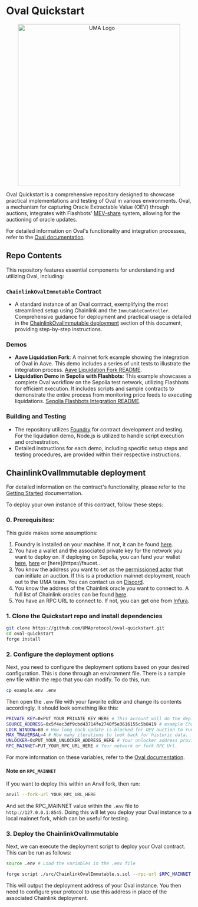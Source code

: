 # Oval Quickstart

<p align="center"> <img alt="UMA Logo" src="https://i.imgur.com/fSkkK5M.png" width="440"> </p>

Oval Quickstart is a comprehensive repository designed to showcase practical implementations and testing of Oval in various environments. Oval, a mechanism for capturing Oracle Extractable Value (OEV) through auctions, integrates with Flashbots' [MEV-share](https://docs.flashbots.net/flashbots-protect/mev-share) system, allowing for the auctioning of oracle updates.

For detailed information on Oval's functionality and integration processes, refer to the [Oval documentation](https://docs.oval.xyz/).

## Repo Contents

This repository features essential components for understanding and utilizing Oval, including:

### `ChainlinkOvalImmutable` Contract

- A standard instance of an Oval contract, exemplifying the most streamlined setup using Chainlink and the `ImmutableController`. Comprehensive guidance for deployment and practical usage is detailed in the [ChainlinkOvalImmutable deployment](#chainlinkovalimmutable-deployment) section of this document, providing step-by-step instructions.

### Demos

- **Aave Liquidation Fork**: A mainnet fork example showing the integration of Oval in Aave. This demo includes a series of unit tests to illustrate the integration process. [Aave Liquidation Fork README](./test/readme.md).
- **Liquidation Demo in Sepolia with Flashbots**: This example showcases a complete Oval workflow on the Sepolia test network, utilizing Flashbots for efficient execution. It includes scripts and sample contracts to demonstrate the entire process from monitoring price feeds to executing liquidations. [Sepolia Flashbots Integration README](./liquidation-demo-flashbots/readme.md).

### Building and Testing

- The repository utilizes [Foundry](https://github.com/foundry-rs/foundry) for contract development and testing. For the liquidation demo, Node.js is utilized to handle script execution and orchestration.
- Detailed instructions for each demo, including specific setup steps and testing procedures, are provided within their respective instructions.

## ChainlinkOvalImmutable deployment

For detailed information on the contract's functionality, please refer to the [Getting Started](https://docs.oval.xyz/integration/getting-started) documentation.

To deploy your own instance of this contract, follow these steps:

### **0. Prerequisites:**

This guide makes some assumptions:

1.  Foundry is installed on your machine. If not, it can be found [here](https://book.getfoundry.sh/getting-started/installation).
2.  You have a wallet and the associated private key for the network you want to deploy on. If deploying on Sepolia, you can fund your wallet [here](https://www.alchemy.com/faucets/ethereum-sepolia), [here](https://sepolia-faucet.pk910.de/) or [here](https://faucet..
3.  You know the address you want to set as the [permissioned actor](https://docs.oval.xyz/mechanism-details/mechanism-description) that can initiate an auction. If this is a production mainnet deployment, reach out to the UMA team. You can contact us on [Discord](https://discord.uma.xyz/).
4.  You know the address of the Chainlink oracle you want to connect to. A full list of Chainlink oracles can be found [here](https://data.chain.link/ethereum/mainnet/crypto-usd).
5.  You have an RPC URL to connect to. If not, you can get one from [Infura](https://www.infura.io/).

### 1. Clone the Quickstart repo and install dependencies

```bash
git clone https://github.com/UMAprotocol/oval-quickstart.git
cd oval-quickstart
forge install
```

### **2. Configure the deployment options**

Next, you need to configure the deployment options based on your desired configuration. This is done through an environment file. There is a sample env file within the repo that you can modify. To do this, run:

```bash
cp example.env .env
```

Then open the `.env` file with your favorite editor and change its contents accordingly. It should look something like this:

```bash
PRIVATE_KEY=0xPUT_YOUR_PRIVATE_KEY_HERE # This account will do the deployment
SOURCE_ADDRESS=0x5f4ec3df9cbd43714fe2740f5e3616155c5b8419 # example Chainlink ETH/USD
LOCK_WINDOW=60 # How long each update is blocked for OEV auction to run.
MAX_TRAVERSAL=4 # How many iterations to look back for historic data.
UNLOCKER=0xPUT_YOUR_UNLOCKER_ADDRESS_HERE # Your unlocker address provided on Discord.
RPC_MAINNET=PUT_YOUR_RPC_URL_HERE # Your network or fork RPC Url.
```

For more information on these variables, refer to the [Oval documentation](https://docs.oval.xyz/integration/getting-started).

#### **Note on `RPC_MAINNET`**

If you want to deploy this within an Anvil fork, then run:

```bash
anvil --fork-url YOUR_RPC_URL_HERE
```

And set the RPC_MAINNET value within the `.env` file to `http://127.0.0.1:8545`. Doing this will let you deploy your Oval instance to a local mainnet fork, which can be useful for testing.

### **3. Deploy the ChainlinkOvalImmutable**

Next, we can execute the deployment script to deploy your Oval contract. This can be run as follows:

```bash
source .env # Load the variables in the .env file

forge script ./src/ChainlinkOvalImmutable.s.sol --rpc-url $RPC_MAINNET --broadcast
```

This will output the deployment address of your Oval instance. You then need to configure your protocol to use this address in place of the associated Chainlink deployment.
